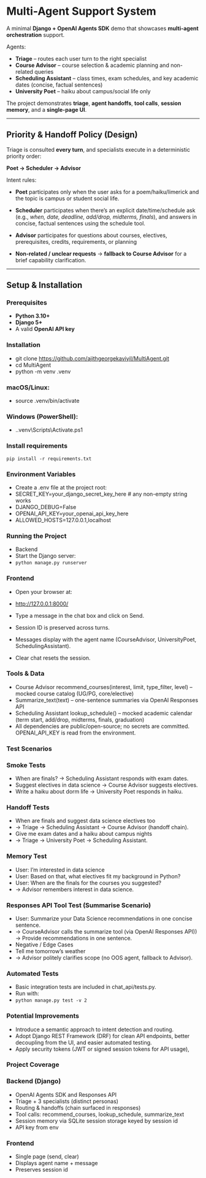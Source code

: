# Multi-Agent Support System

A minimal **Django + OpenAI Agents SDK** demo that showcases **multi-agent orchestration** support.

Agents:

- **Triage** – routes each user turn to the right specialist
- **Course Advisor** – course selection & academic planning and non-related queries
- **Scheduling Assistant** – class times, exam schedules, and key academic dates (concise, factual sentences)
- **University Poet** – haiku about campus/social life only

The project demonstrates **triage**, **agent handoffs**, **tool calls**, **session memory**, and a **single-page UI**.

---

## Priority & Handoff Policy (Design)

Triage is consulted **every turn**, and specialists execute in a deterministic priority order:

**Poet → Scheduler → Advisor**

Intent rules:

- **Poet** participates only when the user asks for a poem/haiku/limerick and the topic is campus or student social life.
- **Scheduler** participates when there’s an explicit date/time/schedule ask (e.g., *when, date, deadline, add/drop, midterms, finals*), and answers in concise, factual sentences using the schedule tool.
- **Advisor** participates for questions about courses, electives, prerequisites, credits, requirements, or planning

- **Non-related / unclear requests** → **fallback to Course Advisor** for a brief capability clarification.  

---

## Setup & Installation

### Prerequisites
- **Python 3.10+**
- **Django 5+**
- A valid **OpenAI API key**

### Installation

- git clone https://github.com/ajithgeorgekaviyil/MultiAgent.git
- cd MultiAgent
- python -m venv .venv
### macOS/Linux:
- source .venv/bin/activate         
### Windows (PowerShell): 
- .\.venv\Scripts\Activate.ps1

### Install requirements
```pip install -r requirements.txt```

### Environment Variables

- Create a .env file at the project root:
- SECRET_KEY=your_django_secret_key_here         # any non-empty string works
- DJANGO_DEBUG=False
- OPENAI_API_KEY=your_openai_api_key_here
- ALLOWED_HOSTS=127.0.0.1,localhost


### Running the Project

- Backend
- Start the Django server:
- ```python manage.py runserver```

### Frontend
- Open your browser at:
- http://127.0.0.1:8000/

- Type a message in the chat box and click on Send.
- Session ID is preserved across turns.
- Messages display with the agent name (CourseAdvisor, UniversityPoet, SchedulingAssistant).
- Clear chat resets the session.

### Tools & Data

- Course Advisor recommend_courses(interest, limit, type_filter, level) – mocked course catalog (UG/PG, core/elective)
- Summarize_text(text) – one-sentence summaries via OpenAI Responses API
- Scheduling Assistant lookup_schedule() – mocked academic calendar (term start, add/drop, midterms, finals, graduation)
- All dependencies are public/open-source; no secrets are committed. OPENAI_API_KEY is read from the environment.

### Test Scenarios

### Smoke Tests
- When are finals? → Scheduling Assistant responds with exam dates.
- Suggest electives in data science → Course Advisor suggests electives.
- Write a haiku about dorm life → University Poet responds in haiku.
###  Handoff Tests
- When are finals and suggest data science electives too
- → Triage → Scheduling Assistant → Course Advisor (handoff chain).
- Give me exam dates and a haiku about campus nights
- → Triage → University Poet → Scheduling Assistant.
### Memory Test
- User: I’m interested in data science
- User: Based on that, what electives fit my background in Python?
- User: When are the finals for the courses you suggested?
- → Advisor remembers interest in data science.
### Responses API Tool Test (Summarise Scenario)
- User: Summarize your Data Science recommendations in one concise sentence.
- → CourseAdvisor calls the summarize tool (via OpenAI Responses API)) → Provide recommendations in one sentence.
- Negative / Edge Cases
- Tell me tomorrow’s weather
- → Advisor politely clarifies scope (no OOS agent, fallback to Advisor).

### Automated Tests 

- Basic integration tests are included in chat_api/tests.py.
- Run with:
- ```python manage.py test -v 2```


### Potential Improvements
- Introduce a semantic approach to intent detection and routing.
- Adopt Django REST Framework (DRF) for clean API endpoints, better decoupling from the UI, and easier automated testing.
- Apply security tokens (JWT or signed session tokens for API usage),

### Project Coverage
### Backend (Django)
- OpenAI Agents SDK and Responses API
- Triage + 3 specialists (distinct personas)
- Routing & handoffs (chain surfaced in responses)
- Tool calls: recommend_courses, lookup_schedule, summarize_text
- Session memory via SQLite session storage keyed by session id
- API key from env

### Frontend
- Single page (send, clear)
- Displays agent name + message
- Preserves session id
